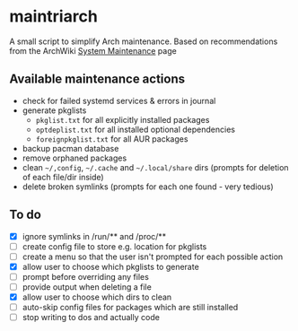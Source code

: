 # maintriarch
A small script to simplify Arch maintenance. Based on recommendations from the ArchWiki [System Maintenance](https://wiki.archlinux.org/index.php/System_maintenance) page

## Available maintenance actions

- check for failed systemd services & errors in journal
- generate pkglists
  + ```pkglist.txt``` for all explicitly installed packages
  + ```optdeplist.txt``` for all installed optional dependencies
  + ```foreignpkglist.txt``` for all AUR packages
- backup pacman database
- remove orphaned packages
- clean ```~/,config```, ```~/.cache``` and ```~/.local/share``` dirs (prompts for deletion of each file/dir inside)
- delete broken symlinks (prompts for each one found - very tedious)

## To do

- [x] ignore symlinks in /run/** and /proc/**
- [ ] create config file to store e.g. location for pkglists
- [ ] create a menu so that the user isn't prompted for each possible action
- [x] allow user to choose which pkglists to generate
- [ ] prompt before overriding any files
- [ ] provide output when deleting a file
- [x] allow user to choose which dirs to clean
- [ ] auto-skip config files for packages which are still installed
- [ ] stop writing to dos and actually code
